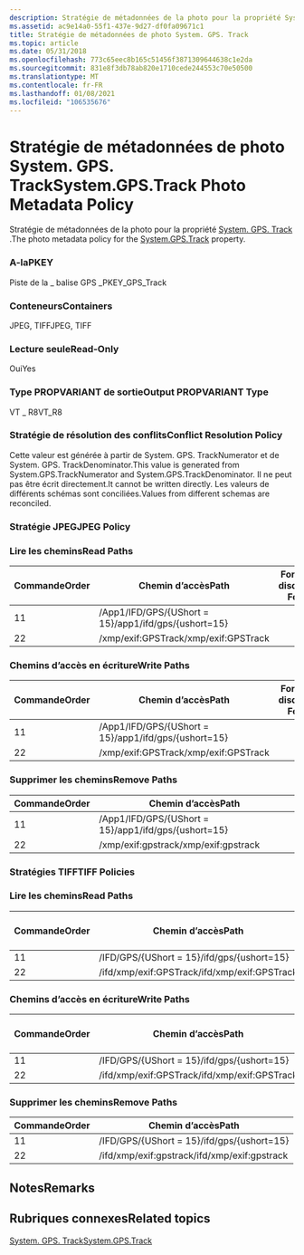 ```yaml
---
description: Stratégie de métadonnées de la photo pour la propriété System. GPS. Track.
ms.assetid: ac9e14a0-55f1-437e-9d27-df0fa09671c1
title: Stratégie de métadonnées de photo System. GPS. Track
ms.topic: article
ms.date: 05/31/2018
ms.openlocfilehash: 773c65eec8b165c51456f3871309644638c1e2da
ms.sourcegitcommit: 831e8f3db78ab820e1710cede244553c70e50500
ms.translationtype: MT
ms.contentlocale: fr-FR
ms.lasthandoff: 01/08/2021
ms.locfileid: "106535676"
---
```

# <a name="systemgpstrack-photo-metadata-policy"></a><span data-ttu-id="a1b78-103">Stratégie de métadonnées de photo System. GPS. Track</span><span class="sxs-lookup"><span data-stu-id="a1b78-103">System.GPS.Track Photo Metadata Policy</span></span>

<span data-ttu-id="a1b78-104">Stratégie de métadonnées de la photo pour la propriété [System. GPS. Track](../properties/props-system-gps-track.md) .</span><span class="sxs-lookup"><span data-stu-id="a1b78-104">The photo metadata policy for the [System.GPS.Track](../properties/props-system-gps-track.md) property.</span></span>

### <a name="pkey"></a><span data-ttu-id="a1b78-105">A-la</span><span class="sxs-lookup"><span data-stu-id="a1b78-105">PKEY</span></span>

<span data-ttu-id="a1b78-106">Piste de la \_ balise GPS \_</span><span class="sxs-lookup"><span data-stu-id="a1b78-106">PKEY\_GPS\_Track</span></span>

### <a name="containers"></a><span data-ttu-id="a1b78-107">Conteneurs</span><span class="sxs-lookup"><span data-stu-id="a1b78-107">Containers</span></span>

<span data-ttu-id="a1b78-108">JPEG, TIFF</span><span class="sxs-lookup"><span data-stu-id="a1b78-108">JPEG, TIFF</span></span>

### <a name="read-only"></a><span data-ttu-id="a1b78-109">Lecture seule</span><span class="sxs-lookup"><span data-stu-id="a1b78-109">Read-Only</span></span>

<span data-ttu-id="a1b78-110">Oui</span><span class="sxs-lookup"><span data-stu-id="a1b78-110">Yes</span></span>

### <a name="output-propvariant-type"></a><span data-ttu-id="a1b78-111">Type PROPVARIANT de sortie</span><span class="sxs-lookup"><span data-stu-id="a1b78-111">Output PROPVARIANT Type</span></span>

<span data-ttu-id="a1b78-112">VT \_ R8</span><span class="sxs-lookup"><span data-stu-id="a1b78-112">VT\_R8</span></span>

### <a name="conflict-resolution-policy"></a><span data-ttu-id="a1b78-113">Stratégie de résolution des conflits</span><span class="sxs-lookup"><span data-stu-id="a1b78-113">Conflict Resolution Policy</span></span>

<span data-ttu-id="a1b78-114">Cette valeur est générée à partir de System. GPS. TrackNumerator et de System. GPS. TrackDenominator.</span><span class="sxs-lookup"><span data-stu-id="a1b78-114">This value is generated from System.GPS.TrackNumerator and System.GPS.TrackDenominator.</span></span> <span data-ttu-id="a1b78-115">Il ne peut pas être écrit directement.</span><span class="sxs-lookup"><span data-stu-id="a1b78-115">It cannot be written directly.</span></span> <span data-ttu-id="a1b78-116">Les valeurs de différents schémas sont conciliées.</span><span class="sxs-lookup"><span data-stu-id="a1b78-116">Values from different schemas are reconciled.</span></span>

### <a name="jpeg-policy"></a><span data-ttu-id="a1b78-117">Stratégie JPEG</span><span class="sxs-lookup"><span data-stu-id="a1b78-117">JPEG Policy</span></span>

### <a name="read-paths"></a><span data-ttu-id="a1b78-118">Lire les chemins</span><span class="sxs-lookup"><span data-stu-id="a1b78-118">Read Paths</span></span>



| <span data-ttu-id="a1b78-119">Commande</span><span class="sxs-lookup"><span data-stu-id="a1b78-119">Order</span></span> | <span data-ttu-id="a1b78-120">Chemin d’accès</span><span class="sxs-lookup"><span data-stu-id="a1b78-120">Path</span></span>                      | <span data-ttu-id="a1b78-121">Format de disque</span><span class="sxs-lookup"><span data-stu-id="a1b78-121">Disk Format</span></span> |
|-------|---------------------------|-------------|
| <span data-ttu-id="a1b78-122">1</span><span class="sxs-lookup"><span data-stu-id="a1b78-122">1</span></span>     | <span data-ttu-id="a1b78-123">/App1/IFD/GPS/{UShort = 15}</span><span class="sxs-lookup"><span data-stu-id="a1b78-123">/app1/ifd/gps/{ushort=15}</span></span> |             |
| <span data-ttu-id="a1b78-124">2</span><span class="sxs-lookup"><span data-stu-id="a1b78-124">2</span></span>     | <span data-ttu-id="a1b78-125">/xmp/exif:GPSTrack</span><span class="sxs-lookup"><span data-stu-id="a1b78-125">/xmp/exif:GPSTrack</span></span>        |             |



 

### <a name="write-paths"></a><span data-ttu-id="a1b78-126">Chemins d’accès en écriture</span><span class="sxs-lookup"><span data-stu-id="a1b78-126">Write Paths</span></span>



| <span data-ttu-id="a1b78-127">Commande</span><span class="sxs-lookup"><span data-stu-id="a1b78-127">Order</span></span> | <span data-ttu-id="a1b78-128">Chemin d’accès</span><span class="sxs-lookup"><span data-stu-id="a1b78-128">Path</span></span>                      | <span data-ttu-id="a1b78-129">Format de disque</span><span class="sxs-lookup"><span data-stu-id="a1b78-129">Disk Format</span></span> |
|-------|---------------------------|-------------|
| <span data-ttu-id="a1b78-130">1</span><span class="sxs-lookup"><span data-stu-id="a1b78-130">1</span></span>     | <span data-ttu-id="a1b78-131">/App1/IFD/GPS/{UShort = 15}</span><span class="sxs-lookup"><span data-stu-id="a1b78-131">/app1/ifd/gps/{ushort=15}</span></span> |             |
| <span data-ttu-id="a1b78-132">2</span><span class="sxs-lookup"><span data-stu-id="a1b78-132">2</span></span>     | <span data-ttu-id="a1b78-133">/xmp/exif:GPSTrack</span><span class="sxs-lookup"><span data-stu-id="a1b78-133">/xmp/exif:GPSTrack</span></span>        |             |



 

### <a name="remove-paths"></a><span data-ttu-id="a1b78-134">Supprimer les chemins</span><span class="sxs-lookup"><span data-stu-id="a1b78-134">Remove Paths</span></span>



| <span data-ttu-id="a1b78-135">Commande</span><span class="sxs-lookup"><span data-stu-id="a1b78-135">Order</span></span> | <span data-ttu-id="a1b78-136">Chemin d’accès</span><span class="sxs-lookup"><span data-stu-id="a1b78-136">Path</span></span>                      |
|-------|---------------------------|
| <span data-ttu-id="a1b78-137">1</span><span class="sxs-lookup"><span data-stu-id="a1b78-137">1</span></span>     | <span data-ttu-id="a1b78-138">/App1/IFD/GPS/{UShort = 15}</span><span class="sxs-lookup"><span data-stu-id="a1b78-138">/app1/ifd/gps/{ushort=15}</span></span> |
| <span data-ttu-id="a1b78-139">2</span><span class="sxs-lookup"><span data-stu-id="a1b78-139">2</span></span>     | <span data-ttu-id="a1b78-140">/xmp/exif:gpstrack</span><span class="sxs-lookup"><span data-stu-id="a1b78-140">/xmp/exif:gpstrack</span></span>        |



 

### <a name="tiff-policies"></a><span data-ttu-id="a1b78-141">Stratégies TIFF</span><span class="sxs-lookup"><span data-stu-id="a1b78-141">TIFF Policies</span></span>

### <a name="read-paths"></a><span data-ttu-id="a1b78-142">Lire les chemins</span><span class="sxs-lookup"><span data-stu-id="a1b78-142">Read Paths</span></span>



| <span data-ttu-id="a1b78-143">Commande</span><span class="sxs-lookup"><span data-stu-id="a1b78-143">Order</span></span> | <span data-ttu-id="a1b78-144">Chemin d’accès</span><span class="sxs-lookup"><span data-stu-id="a1b78-144">Path</span></span>                   | <span data-ttu-id="a1b78-145">Format de disque</span><span class="sxs-lookup"><span data-stu-id="a1b78-145">Disk Format</span></span> |
|-------|------------------------|-------------|
| <span data-ttu-id="a1b78-146">1</span><span class="sxs-lookup"><span data-stu-id="a1b78-146">1</span></span>     | <span data-ttu-id="a1b78-147">/IFD/GPS/{UShort = 15}</span><span class="sxs-lookup"><span data-stu-id="a1b78-147">/ifd/gps/{ushort=15}</span></span>   |             |
| <span data-ttu-id="a1b78-148">2</span><span class="sxs-lookup"><span data-stu-id="a1b78-148">2</span></span>     | <span data-ttu-id="a1b78-149">/ifd/xmp/exif:GPSTrack</span><span class="sxs-lookup"><span data-stu-id="a1b78-149">/ifd/xmp/exif:GPSTrack</span></span> |             |



 

### <a name="write-paths"></a><span data-ttu-id="a1b78-150">Chemins d’accès en écriture</span><span class="sxs-lookup"><span data-stu-id="a1b78-150">Write Paths</span></span>



| <span data-ttu-id="a1b78-151">Commande</span><span class="sxs-lookup"><span data-stu-id="a1b78-151">Order</span></span> | <span data-ttu-id="a1b78-152">Chemin d’accès</span><span class="sxs-lookup"><span data-stu-id="a1b78-152">Path</span></span>                   | <span data-ttu-id="a1b78-153">Format de disque</span><span class="sxs-lookup"><span data-stu-id="a1b78-153">Disk Format</span></span> |
|-------|------------------------|-------------|
| <span data-ttu-id="a1b78-154">1</span><span class="sxs-lookup"><span data-stu-id="a1b78-154">1</span></span>     | <span data-ttu-id="a1b78-155">/IFD/GPS/{UShort = 15}</span><span class="sxs-lookup"><span data-stu-id="a1b78-155">/ifd/gps/{ushort=15}</span></span>   |             |
| <span data-ttu-id="a1b78-156">2</span><span class="sxs-lookup"><span data-stu-id="a1b78-156">2</span></span>     | <span data-ttu-id="a1b78-157">/ifd/xmp/exif:GPSTrack</span><span class="sxs-lookup"><span data-stu-id="a1b78-157">/ifd/xmp/exif:GPSTrack</span></span> |             |



 

### <a name="remove-paths"></a><span data-ttu-id="a1b78-158">Supprimer les chemins</span><span class="sxs-lookup"><span data-stu-id="a1b78-158">Remove Paths</span></span>



| <span data-ttu-id="a1b78-159">Commande</span><span class="sxs-lookup"><span data-stu-id="a1b78-159">Order</span></span> | <span data-ttu-id="a1b78-160">Chemin d’accès</span><span class="sxs-lookup"><span data-stu-id="a1b78-160">Path</span></span>                   |
|-------|------------------------|
| <span data-ttu-id="a1b78-161">1</span><span class="sxs-lookup"><span data-stu-id="a1b78-161">1</span></span>     | <span data-ttu-id="a1b78-162">/IFD/GPS/{UShort = 15}</span><span class="sxs-lookup"><span data-stu-id="a1b78-162">/ifd/gps/{ushort=15}</span></span>   |
| <span data-ttu-id="a1b78-163">2</span><span class="sxs-lookup"><span data-stu-id="a1b78-163">2</span></span>     | <span data-ttu-id="a1b78-164">/ifd/xmp/exif:gpstrack</span><span class="sxs-lookup"><span data-stu-id="a1b78-164">/ifd/xmp/exif:gpstrack</span></span> |



 

## <a name="remarks"></a><span data-ttu-id="a1b78-165">Notes</span><span class="sxs-lookup"><span data-stu-id="a1b78-165">Remarks</span></span>

## <a name="related-topics"></a><span data-ttu-id="a1b78-166">Rubriques connexes</span><span class="sxs-lookup"><span data-stu-id="a1b78-166">Related topics</span></span>

<dl> <dt>

[<span data-ttu-id="a1b78-167">System. GPS. Track</span><span class="sxs-lookup"><span data-stu-id="a1b78-167">System.GPS.Track</span></span>](../properties/props-system-gps-track.md)
</dt> </dl>

 

 
